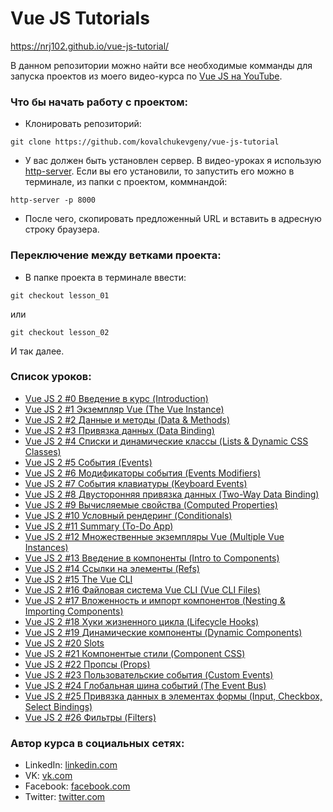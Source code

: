 # Vue JS Tutorials

https://nrj102.github.io/vue-js-tutorial/

В данном репозитории можно найти все необходимые комманды для запуска проектов из моего видео-курса по [Vue JS на YouTube](https://www.youtube.com/watch?v=PCOP3uC_VwY&list=PLNkWIWHIRwMH7ahn9uvvc5PG3o1tLscgB).

### Что бы начать работу с проектом:

- Клонировать репозиторий:

```
git clone https://github.com/kovalchukevgeny/vue-js-tutorial
```

- У вас должен быть установлен сервер. В видео-уроках я использую [http-server](https://www.npmjs.com/package/http-server). Если вы его установили, то запустить его можно в терминале, из папки с проектом, коммнандой:

```
http-server -p 8000
```

- После чего, скопировать предложенный URL и вставить в адресную строку браузера.

### Переключение между ветками проекта:

- В папке проекта в терминале ввести:

```
git checkout lesson_01
```

или

```
git checkout lesson_02
```

И так далее.

### Список уроков:

- [Vue JS 2 #0 Введение в курс (Introduction)](https://youtu.be/PCOP3uC_VwY)
- [Vue JS 2 #1 Экземпляр Vue (The Vue Instance)](https://youtu.be/k8sndt5YuCQ)
- [Vue JS 2 #2 Данные и методы (Data & Methods)](https://youtu.be/DdmOlPKczeA)
- [Vue JS 2 #3 Привязка данных (Data Binding)](https://youtu.be/6R2vmO6n-Yc)
- [Vue JS 2 #4 Списки и динамические классы (Lists & Dynamic CSS Classes)](https://youtu.be/24XC6M3v57g)
- [Vue JS 2 #5 События (Events)](https://youtu.be/oMFi4Gg2gj0)
- [Vue JS 2 #6 Модификаторы события (Events Modifiers)](https://youtu.be/sqX0AowNbgc)
- [Vue JS 2 #7 События клавиатуры (Keyboard Events)](https://youtu.be/t1zVphvg7K8)
- [Vue JS 2 #8 Двусторонняя привязка данных (Two-Way Data Binding)](https://youtu.be/TRAYEVNHa94)
- [Vue JS 2 #9 Вычисляемые свойства (Computed Properties)](https://youtu.be/mDdIMT7Pv_Q)
- [Vue JS 2 #10 Условный рендеринг (Conditionals)](https://youtu.be/bm_LutxPr-8)
- [Vue JS 2 #11 Summary (To-Do App)](https://youtu.be/jcSA67h39LU)
- [Vue JS 2 #12 Множественные экземпляры Vue (Multiple Vue Instances)](https://youtu.be/8qnXBfOZ4Ck)
- [Vue JS 2 #13 Введение в компоненты (Intro to Components)](https://youtu.be/ADZfaw2rK7c)
- [Vue JS 2 #14 Ссылки на элементы (Refs)](https://youtu.be/5DMreWrm8BI)
- [Vue JS 2 #15 The Vue CLI](https://youtu.be/DTF8op91Aes)
- [Vue JS 2 #16 Файловая система Vue CLI (Vue CLI Files)](https://youtu.be/IQaQV_6whfk)
- [Vue JS 2 #17 Вложенность и импорт компонентов (Nesting & Importing Components)](https://youtu.be/FDI1zn7oh7c)
- [Vue JS 2 #18 Хуки жизненного цикла (Lifecycle Hooks)](https://youtu.be/VNPmN0FCRIo)
- [Vue JS 2 #19 Динамические компоненты (Dynamic Components)](https://youtu.be/H5c-dOVNHQI)
- [Vue JS 2 #20 Slots](https://youtu.be/WkO-Brr_wn8)
- [Vue JS 2 #21 Компонентые стили (Component CSS)](https://youtu.be/x78G5U2C3zk)
- [Vue JS 2 #22 Пропсы (Props)](https://youtu.be/XAK52GCeyq8)
- [Vue JS 2 #23 Пользовательские события (Custom Events)](https://youtu.be/L_4yK2ipB_A)
- [Vue JS 2 #24 Глобальная шина событий (The Event Bus)](https://youtu.be/-7KCkC2YHOQ)
- [Vue JS 2 #25 Привязка данных в элементах формы (Input, Checkbox, Select Bindings)](https://youtu.be/rX5ds22nKEY)
- [Vue JS 2 #26 Фильтры (Filters)](https://youtu.be/JOzpfwPVBSQ)

### Автор курса в социальных сетях:

- LinkedIn: [linkedin.com](http://www.linkedin.com/in/yauhenkavalchuk)
- VK: [vk.com](http://vk.com/yauhenkavalchuk)
- Facebook: [facebook.com](https://www.facebook.com/silentc0ntr0l)
- Twitter: [twitter.com](https://twitter.com/YauhenKavalchuk)
